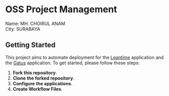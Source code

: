 # OSS Project Management

Name: MH. CHOIRUL ANAM
<br>
City: SURABAYA

## Getting Started

This project aims to automate deployment for the [Leantime](https://docs.leantime.io/) application and the [Gatus](https://github.com/TwiN/gatus?tab=readme-ov-file) application. To get started, please follow these steps:

1. **Fork this repository**.
2. **Clone the forked repository**.
3. **Configure the applications**.
4. **Create Workflow Files**.
